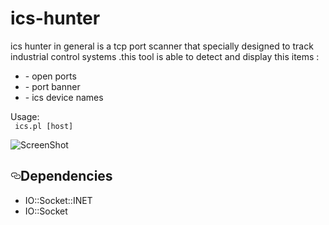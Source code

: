 # ics-hunter
ics hunter in general is a tcp port scanner that specially designed to track industrial control systems 
.this tool is able to detect and display this items :

<ul>
<li> - open ports</li>
<li> - port banner</li>
<li> - ics device names</li>
</ul>
Usage:
<code>
 ics.pl [host]
</code>


![ScreenShot](https://cloud.githubusercontent.com/assets/16362504/16658761/c7c5340e-447c-11e6-8a2c-d7f4f57ecfe5.png)


<h2><a id="user-content-dependencies" class="anchor" href="#dependencies" aria-hidden="true"><svg aria-hidden="true" class="octicon octicon-link" height="16" version="1.1" viewBox="0 0 16 16" width="16"><path d="M4 9h1v1H4c-1.5 0-3-1.69-3-3.5S2.55 3 4 3h4c1.45 0 3 1.69 3 3.5 0 1.41-.91 2.72-2 3.25V8.59c.58-.45 1-1.27 1-2.09C10 5.22 8.98 4 8 4H4c-.98 0-2 1.22-2 2.5S3 9 4 9zm9-3h-1v1h1c1 0 2 1.22 2 2.5S13.98 12 13 12H9c-.98 0-2-1.22-2-2.5 0-.83.42-1.64 1-2.09V6.25c-1.09.53-2 1.84-2 3.25C6 11.31 7.55 13 9 13h4c1.45 0 3-1.69 3-3.5S14.5 6 13 6z"></path></svg></a>Dependencies</h2>

<ul>
<li>IO::Socket::INET</li>
<li>IO::Socket</li>
</ul>
</article>
